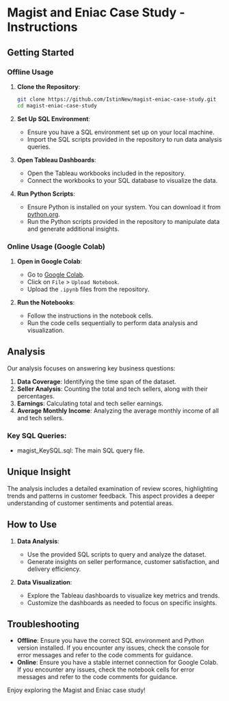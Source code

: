 # Magist and Eniac Case Study - Instructions

## Getting Started

### Offline Usage
1. **Clone the Repository**:
    ```sh
    git clone https://github.com/IstinNew/magist-eniac-case-study.git
    cd magist-eniac-case-study
    ```

2. **Set Up SQL Environment**:
    - Ensure you have a SQL environment set up on your local machine.
    - Import the SQL scripts provided in the repository to run data analysis queries.

3. **Open Tableau Dashboards**:
    - Open the Tableau workbooks included in the repository.
    - Connect the workbooks to your SQL database to visualize the data.

4. **Run Python Scripts**:
    - Ensure Python is installed on your system. You can download it from [python.org](https://www.python.org/downloads/).
    - Run the Python scripts provided in the repository to manipulate data and generate additional insights.

### Online Usage (Google Colab)
1. **Open in Google Colab**:
    - Go to [Google Colab](https://colab.research.google.com/).
    - Click on `File` > `Upload Notebook`.
    - Upload the `.ipynb` files from the repository.

2. **Run the Notebooks**:
    - Follow the instructions in the notebook cells.
    - Run the code cells sequentially to perform data analysis and visualization.
## Analysis
Our analysis focuses on answering key business questions:
1. **Data Coverage**: Identifying the time span of the dataset.
2. **Seller Analysis**: Counting the total and tech sellers, along with their percentages.
3. **Earnings**: Calculating total and tech seller earnings.
4. **Average Monthly Income**: Analyzing the average monthly income of all and tech sellers.

### Key SQL Queries:
- magist_KeySQL.sql: The main SQL query file.

## Unique Insight
The analysis includes a detailed examination of review scores, highlighting trends and patterns in customer feedback. This aspect provides a deeper understanding of customer sentiments and potential areas.

## How to Use
1. **Data Analysis**:
    - Use the provided SQL scripts to query and analyze the dataset.
    - Generate insights on seller performance, customer satisfaction, and delivery efficiency.

2. **Data Visualization**:
    - Explore the Tableau dashboards to visualize key metrics and trends.
    - Customize the dashboards as needed to focus on specific insights.

## Troubleshooting
- **Offline**: Ensure you have the correct SQL environment and Python version installed. If you encounter any issues, check the console for error messages and refer to the code comments for guidance.
- **Online**: Ensure you have a stable internet connection for Google Colab. If you encounter any issues, check the notebook cells for error messages and refer to the code comments for guidance.

Enjoy exploring the Magist and Eniac case study!

